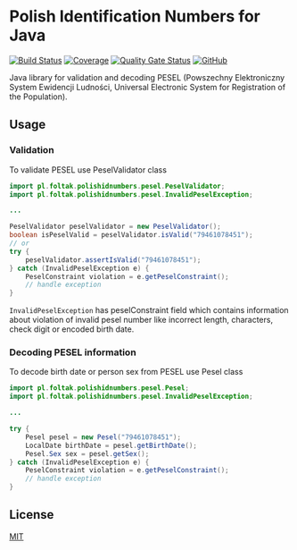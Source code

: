 # Polish Identification Numbers for Java
[![Build Status](https://app.travis-ci.com/mariuszfoltak/polish-identification-numbers.svg?branch=main)](https://app.travis-ci.com/mariuszfoltak/polish-identification-numbers)
[![Coverage](https://sonarcloud.io/api/project_badges/measure?project=mariuszfoltak_polish-identification-numbers&metric=coverage)](https://sonarcloud.io/dashboard?id=mariuszfoltak_polish-identification-numbers)
[![Quality Gate Status](https://sonarcloud.io/api/project_badges/measure?project=mariuszfoltak_polish-identification-numbers&metric=alert_status)](https://sonarcloud.io/dashboard?id=mariuszfoltak_polish-identification-numbers)
[![GitHub](https://img.shields.io/github/license/mariuszfoltak/polish-identification-numbers)](https://github.com/mariuszfoltak/polish-identification-numbers/blob/master/LICENSE)

Java library for validation and decoding PESEL (Powszechny Elektroniczny System Ewidencji Ludności, Universal Electronic System for Registration of the Population).

## Usage
### Validation
To validate PESEL use PeselValidator class
```java
import pl.foltak.polishidnumbers.pesel.PeselValidator;
import pl.foltak.polishidnumbers.pesel.InvalidPeselException;

...

PeselValidator peselValidator = new PeselValidator();
boolean isPeselValid = peselValidator.isValid("79461078451");
// or
try {
    peselValidator.assertIsValid("79461078451");
} catch (InvalidPeselException e) {
    PeselConstraint violation = e.getPeselConstraint();
    // handle exception
}
```

`InvalidPeselException` has peselConstraint field which contains information about violation
of invalid pesel number like incorrect length, characters, check digit or encoded birth date.

### Decoding PESEL information

To decode birth date or person sex from PESEL use Pesel class
```java
import pl.foltak.polishidnumbers.pesel.Pesel;
import pl.foltak.polishidnumbers.pesel.InvalidPeselException;

...

try {
    Pesel pesel = new Pesel("79461078451");
    LocalDate birthDate = pesel.getBirthDate();
    Pesel.Sex sex = pesel.getSex();
} catch (InvalidPeselException e) {
    PeselConstraint violation = e.getPeselConstraint();
    // handle exception
}
``` 

## License
[MIT](https://github.com/mariuszfoltak/polish-identification-numbers/blob/master/LICENSE)
